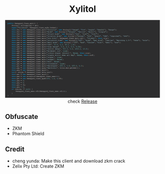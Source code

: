 <div align="center">
  
# Xylitol

![pic](iq.png)
check [Release](https://github.com/Slingerspir1337/Xylitol/releases/tag/1)

</div>

## Obfuscate

- ZKM
- Phantom Shield

## Credit

- cheng yunda: Make this client and download zkm crack
- Zelix Pty Ltd: Create ZKM
